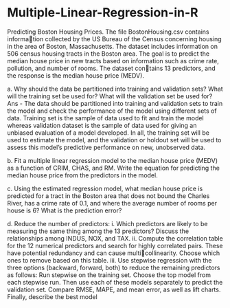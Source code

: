 # Multiple-Linear-Regression-in-R
Predicting Boston Housing Prices. The file BostonHousing.csv contains information collected by the US Bureau of the Census concerning housing in the area of
Boston, Massachusetts. The dataset includes information on 506 census housing tracts
in the Boston area. The goal is to predict the median house price in new tracts based
on information such as crime rate, pollution, and number of rooms. The dataset contains 13 predictors, and the response is the median house price (MEDV).

a. Why should the data be partitioned into training and validation sets? What will the
training set be used for? What will the validation set be used for?
Ans - The data should be partitioned into training and validation sets to train the model and check the performance of the model using different sets of data. Training set is the sample of data used to fit and train the model whereas validation dataset is the sample of data used for giving an unbiased evaluation of a model developed. In all, the training set will be used to estimate the model, and the validation or holdout set will be used to assess this model’s predictive performance on new, unobserved data.

b. Fit a multiple linear regression model to the median house price (MEDV) as a
function of CRIM, CHAS, and RM. Write the equation for predicting the median
house price from the predictors in the model.

c. Using the estimated regression model, what median house price is predicted for a
tract in the Boston area that does not bound the Charles River, has a crime rate of
0.1, and where the average number of rooms per house is 6? What is the prediction
error?

d. Reduce the number of predictors:
i. Which predictors are likely to be measuring the same thing among the 13
predictors? Discuss the relationships among INDUS, NOX, and TAX.
ii. Compute the correlation table for the 12 numerical predictors and search for
highly correlated pairs. These have potential redundancy and can cause multicollinearity. Choose which ones to remove based on this table.
iii. Use stepwise regression with the three options (backward, forward, both) to reduce
the remaining predictors as follows: Run stepwise on the training set. Choose
the top model from each stepwise run. Then use each of these models separately
to predict the validation set. Compare RMSE, MAPE, and mean error, as well
as lift charts. Finally, describe the best model
